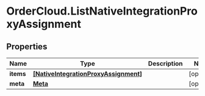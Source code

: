 # OrderCloud.ListNativeIntegrationProxyAssignment

## Properties
Name | Type | Description | Notes
------------ | ------------- | ------------- | -------------
**items** | [**[NativeIntegrationProxyAssignment]**](NativeIntegrationProxyAssignment.md) |  | [optional] 
**meta** | [**Meta**](Meta.md) |  | [optional] 


